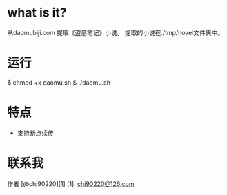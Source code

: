 what is it?
==========

从daomubiji.com 提取《盗墓笔记》小说。
提取的小说在./tmp/novel文件夹中。

运行
===
$ chmod +x daomu.sh
$ ./daomu.sh

特点
===
* 支持断点续传

联系我
======
作者 [@chj90220][1] 
[1]: chj90220@126.com
